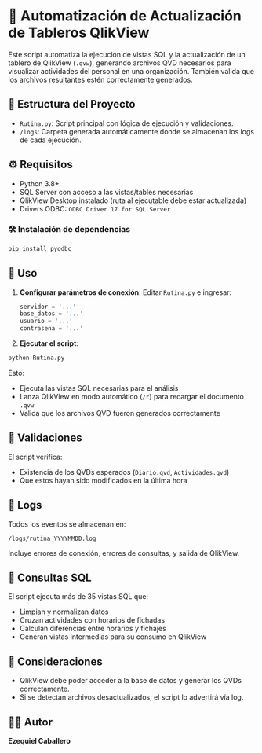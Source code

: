 # 🔄 Automatización de Actualización de Tableros QlikView

Este script automatiza la ejecución de vistas SQL y la actualización de un tablero de QlikView (`.qvw`), generando archivos QVD necesarios para visualizar actividades del personal en una organización. También valida que los archivos resultantes estén correctamente generados.

## 📁 Estructura del Proyecto

- `Rutina.py`: Script principal con lógica de ejecución y validaciones.
- `/logs`: Carpeta generada automáticamente donde se almacenan los logs de cada ejecución.

## ⚙️ Requisitos

- Python 3.8+
- SQL Server con acceso a las vistas/tables necesarias
- QlikView Desktop instalado (ruta al ejecutable debe estar actualizada)
- Drivers ODBC: `ODBC Driver 17 for SQL Server`

### 🛠️ Instalación de dependencias

```bash
pip install pyodbc
```

## 🚀 Uso

1. **Configurar parámetros de conexión**:
   Editar `Rutina.py` e ingresar:
   ```python
   servidor = '...'
   base_datos = '...'
   usuario = '...'
   contrasena = '...'
   ```

2. **Ejecutar el script**:

```bash
python Rutina.py
```

Esto:
- Ejecuta las vistas SQL necesarias para el análisis
- Lanza QlikView en modo automático (`/r`) para recargar el documento `.qvw`
- Valida que los archivos QVD fueron generados correctamente

## 🧪 Validaciones

El script verifica:
- Existencia de los QVDs esperados (`Diario.qvd`, `Actividades.qvd`)
- Que estos hayan sido modificados en la última hora

## 📄 Logs

Todos los eventos se almacenan en:
```
/logs/rutina_YYYYMMDD.log
```

Incluye errores de conexión, errores de consultas, y salida de QlikView.

## 🧩 Consultas SQL

El script ejecuta más de 35 vistas SQL que:
- Limpian y normalizan datos
- Cruzan actividades con horarios de fichadas
- Calculan diferencias entre horarios y fichajes
- Generan vistas intermedias para su consumo en QlikView

## 📌 Consideraciones

- QlikView debe poder acceder a la base de datos y generar los QVDs correctamente.
- Si se detectan archivos desactualizados, el script lo advertirá vía log.

## 🧑‍💻 Autor

**Ezequiel Caballero**
